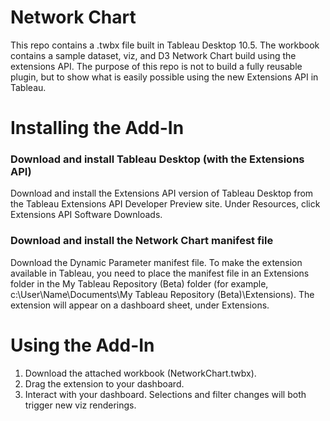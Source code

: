 # Network Chart
This repo contains a .twbx file built in Tableau Desktop 10.5.  The workbook contains a sample dataset, viz, and D3 Network Chart build using the extensions API.  The purpose of this repo is not to build a fully reusable plugin, but to show what is easily possible using the new Extensions API in Tableau.

# Installing the Add-In

### Download and install Tableau Desktop (with the Extensions API)

Download and install the Extensions API version of Tableau Desktop from the Tableau Extensions API Developer Preview site. Under Resources, click Extensions API Software Downloads.

### Download and install the Network Chart manifest file

Download the Dynamic Parameter manifest file. To make the extension available in Tableau, you need to place the manifest file in an Extensions folder in the My Tableau Repository (Beta) folder (for example, c:\User\Name\Documents\My Tableau Repository (Beta)\Extensions). The extension will appear on a dashboard sheet, under Extensions.

# Using the Add-In
1. Download the attached workbook (NetworkChart.twbx).
2. Drag the extension to your dashboard.
3. Interact with your dashboard.  Selections and filter changes will both trigger new viz renderings.
